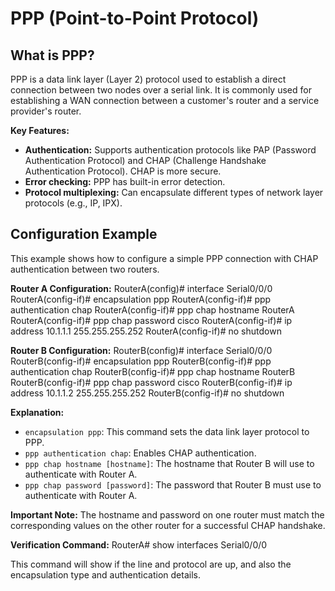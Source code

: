 # PPP (Point-to-Point Protocol)

## What is PPP?
PPP is a data link layer (Layer 2) protocol used to establish a direct connection between two nodes over a serial link. It is commonly used for establishing a WAN connection between a customer's router and a service provider's router.

**Key Features:**
- **Authentication:** Supports authentication protocols like PAP (Password Authentication Protocol) and CHAP (Challenge Handshake Authentication Protocol). CHAP is more secure.
- **Error checking:** PPP has built-in error detection.
- **Protocol multiplexing:** Can encapsulate different types of network layer protocols (e.g., IP, IPX).

## Configuration Example
This example shows how to configure a simple PPP connection with CHAP authentication between two routers.

**Router A Configuration:**
RouterA(config)# interface Serial0/0/0
RouterA(config-if)# encapsulation ppp
RouterA(config-if)# ppp authentication chap
RouterA(config-if)# ppp chap hostname RouterA
RouterA(config-if)# ppp chap password cisco
RouterA(config-if)# ip address 10.1.1.1 255.255.255.252
RouterA(config-if)# no shutdown


**Router B Configuration:**
RouterB(config)# interface Serial0/0/0
RouterB(config-if)# encapsulation ppp
RouterB(config-if)# ppp authentication chap
RouterB(config-if)# ppp chap hostname RouterB
RouterB(config-if)# ppp chap password cisco
RouterB(config-if)# ip address 10.1.1.2 255.255.255.252
RouterB(config-if)# no shutdown


**Explanation:**
- `encapsulation ppp`: This command sets the data link layer protocol to PPP.
- `ppp authentication chap`: Enables CHAP authentication.
- `ppp chap hostname [hostname]`: The hostname that Router B will use to authenticate with Router A.
- `ppp chap password [password]`: The password that Router B must use to authenticate with Router A.

**Important Note:** The hostname and password on one router must match the corresponding values on the other router for a successful CHAP handshake.

**Verification Command:**
RouterA# show interfaces Serial0/0/0

This command will show if the line and protocol are up, and also the encapsulation type and authentication details.
